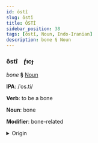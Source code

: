 ```yaml
---
id: ôstî
slug: ôstî
title: ÔSTİ
sidebar_position: 38
tags: [ôstî, Noun, Indo-Iranian]
description: bone § Noun
---
```


### ôstî&emsp;<span kind="abugida">ɽ́ıcɟ</span>

*bone* **§** [Noun](../../tags/Noun)

**IPA**: /ˈos.ti/

**Verb**: to be a bone

**Noun**: bone

**Modifier**: bone-related

<details>
    <summary>Origin</summary>
    Bengali অস্থি osthi [ˈos.t̪ʰi]<br/>
    <em>Indo-Iranian Language Family</em>
</details>